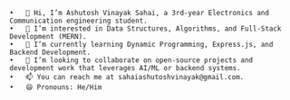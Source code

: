 	•	👋 Hi, I’m Ashutosh Vinayak Sahai, a 3rd-year Electronics and Communication engineering student.
	•	👀 I’m interested in Data Structures, Algorithms, and Full-Stack Development (MERN).
	•	🌱 I’m currently learning Dynamic Programming, Express.js, and Backend Development.
	•	💞️ I’m looking to collaborate on open-source projects and development work that leverages AI/ML or backend systems.
	•	📫 You can reach me at sahaiashutoshvinayak@gmail.com.
	•	😄 Pronouns: He/Him


<!---
sahaiash/sahaiash is a ✨ special ✨ repository because its `README.md` (this file) appears on your GitHub profile.
You can click the Preview link to take a look at your changes.
--->
